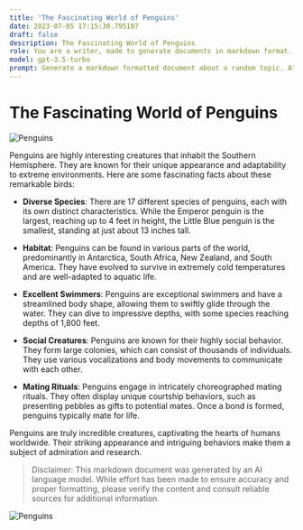 ```yaml
---
title: 'The Fascinating World of Penguins'
date: 2023-07-05 17:15:30.795107
draft: false
description: The Fascinating World of Penguins
role: You are a writer, made to generate documents in markdown format. It is very important that all of the documents you generate are in valid markdown format.
model: gpt-3.5-turbo
prompt: Generate a markdown formatted document about a random topic. At the bottom, include a disclaimer explaining that the document was generated by you. The first line of the document should be the title. Make sure that the entire document is in proper markdown format, using a mix of various tags to make the document visually appealing.
---
```


# The Fascinating World of Penguins

![Penguins](https://images.unsplash.com/photo-1559628232-214b8b503bfe)

Penguins are highly interesting creatures that inhabit the Southern Hemisphere. They are known for their unique appearance and adaptability to extreme environments. Here are some fascinating facts about these remarkable birds:

- **Diverse Species**: There are 17 different species of penguins, each with its own distinct characteristics. While the Emperor penguin is the largest, reaching up to 4 feet in height, the Little Blue penguin is the smallest, standing at just about 13 inches tall.

- **Habitat**: Penguins can be found in various parts of the world, predominantly in Antarctica, South Africa, New Zealand, and South America. They have evolved to survive in extremely cold temperatures and are well-adapted to aquatic life.

- **Excellent Swimmers**: Penguins are exceptional swimmers and have a streamlined body shape, allowing them to swiftly glide through the water. They can dive to impressive depths, with some species reaching depths of 1,800 feet.

- **Social Creatures**: Penguins are known for their highly social behavior. They form large colonies, which can consist of thousands of individuals. They use various vocalizations and body movements to communicate with each other.

- **Mating Rituals**: Penguins engage in intricately choreographed mating rituals. They often display unique courtship behaviors, such as presenting pebbles as gifts to potential mates. Once a bond is formed, penguins typically mate for life.

Penguins are truly incredible creatures, captivating the hearts of humans worldwide. Their striking appearance and intriguing behaviors make them a subject of admiration and research.

> Disclaimer: This markdown document was generated by an AI language model. While effort has been made to ensure accuracy and proper formatting, please verify the content and consult reliable sources for additional information.

![Penguins](https://images.unsplash.com/photo-1562553133-9eef3ed1f583)